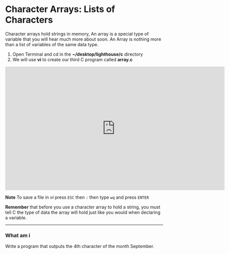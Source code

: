 # Character Arrays: Lists of Characters

Character arrays hold strings in memory, An array is a special type of variable that you will hear much more about soon. An Array is nothing more than a list of variables of the same data type.

1. Open Terminal and cd in the **~/desktop/lighthouse/c** directory
2. We will use **vi** to create our third C program called **array.c**

<iframe width="700" height="394" src="https://www.youtube.com/embed/O0A8EX9S5tw?showinfo=0" frameborder="0" allowfullscreen></iframe>

**Note** To save a file in *vi* press `ESC` then `:` then type `wq` and press `ENTER`

**Remember** that before you use a character array to hold a string, you must tell C the type of data the array will hold just like you would when declaring a variable.

---
### What am i

Write a program that outputs the 4th character of the month September.
